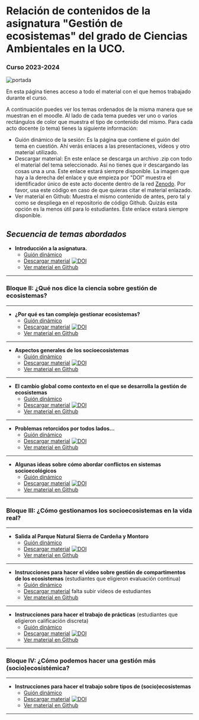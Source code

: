 #  Relación de contenidos de la asignatura "Gestión de ecosistemas" del grado de Ciencias Ambientales en la UCO.

### Curso 2023-2024

![portada](https://github.com/aprendiendo-cosas/gestion_ecosistemas_CCAA_UCO/blob/main/imagenes/portada_2023_2024.jpg?raw=true)







En esta página tienes acceso a todo el material con el que hemos trabajado durante el curso. 

A continuación puedes ver los temas ordenados de la misma manera que se muestran en el moodle. Al lado de cada tema puedes ver uno o varios rectángulos de color que muestra el tipo de contenido del mismo. Para cada acto docente (o tema) tienes la siguiente información:
+ Guión dinámico de la sesión: Es la página que contiene el guión del tema en cuestión. Ahí verás enlaces a las presentaciones, vídeos y otro material utilizado.  
+ Descargar material: En este enlace se descarga un archivo .zip con todo el material del tema seleccionado. Así no tienes que ir descargando las cosas una a una. Este enlace estará siempre disponible. La imagen que hay a la derecha del enlace y que empieza por "DOI" muestra el identificador único de este acto docente dentro de la red [Zenodo](https://zenodo.org/). Por favor, usa este código en caso de que quieras citar el material enlazado.
+ Ver material en Github: Muestra el mismo contenido de antes, pero tal y como se despliega en el repositorio de código Github. Quizás esta opción es la menos útil para lo estudiantes. Este enlace estará siempre disponible.




## *Secuencia de temas abordados* 

+ **Introducción a la asignatura.** 
  + [Guión dinámico](https://rawcdn.githack.com/aprendiendo-cosas/Te_introduccion_gesteco_ccaa/2023_2024/guion_introduccion_gesteco.html)
  + [Descargar material](https://zenodo.org/record/8415029/files/aprendiendo-cosas/Te_introduccion_gesteco_ccaa-2023_2024.zip?download=1) [![DOI](https://zenodo.org/badge/DOI/10.5281/zenodo.8415029.svg)](https://doi.org/10.5281/zenodo.8415029)
  + [Ver material en Github](https://github.com/aprendiendo-cosas/Te_introduccion_gesteco_ccaa/tree/2023_2024) 
***

### Bloque II: ¿Qué nos dice la ciencia sobre gestión de ecosistemas?
***
+ **¿Por qué es tan complejo gestionar ecosistemas?** 
  + [Guión dinámico](https://rawcdn.githack.com/aprendiendo-cosas/Te_sistemas_complejos_gesteco/2023_2024/guion_sistemas_complejos_gesteco.html)
  + [Descargar material](https://zenodo.org/record/8415223/files/aprendiendo-cosas/Te_sistemas_complejos_gesteco-2023_2024.zip?download=1) [![DOI](https://zenodo.org/badge/DOI/10.5281/zenodo.8415223.svg)](https://doi.org/10.5281/zenodo.8415223)
  + [Ver material en Github](https://github.com/aprendiendo-cosas/Te_sistemas_complejos_gesteco/tree/2023_2024) 
***


+ **Aspectos generales de los socioecosistemas** 
  + [Guión dinámico](https://rawcdn.githack.com/aprendiendo-cosas/Te_socioecosistemas_gesteco_ccaa/2023_2024/guion_socioecosistemas_gesteco.html)
  + [Descargar material](https://zenodo.org/record/8415284/files/aprendiendo-cosas/Te_socioecosistemas_gesteco_ccaa-2023_2024.zip?download=1) [![DOI](https://zenodo.org/badge/DOI/10.5281/zenodo.8415284.svg)](https://doi.org/10.5281/zenodo.8415284)
  + [Ver material en Github](https://github.com/aprendiendo-cosas/Te_socioecosistemas_gesteco_ccaa/tree/2023_2024)


***
+ **El cambio global como contexto en el que se desarrolla la gestión de ecosistemas**
  + [Guión dinámico](https://rawcdn.githack.com/aprendiendo-cosas/Te_cambio_global_gesteco_ccaa/2023_2024/guion_cambio_global.html)
  + [Descargar material](https://zenodo.org/record/8414899/files/aprendiendo-cosas/Te_cambio_global_gesteco_ccaa-2023_2024.zip?download=1) [![DOI](https://zenodo.org/badge/DOI/10.5281/zenodo.8414899.svg)](https://doi.org/10.5281/zenodo.8414899)
  + [Ver material en Github](https://github.com/aprendiendo-cosas/Te_cambio_global_gesteco_ccaa/tree/2023_2024) 
***
+ **Problemas retorcidos por todos lados...**
  + [Guión dinámico](https://rawcdn.githack.com/aprendiendo-cosas/Te_conflictos_socioecologicos_gesteco_ccaa/2023_2024/guion_conflictos.html)
  + [Descargar material](https://zenodo.org/records/10108280/files/aprendiendo-cosas/Te_problemas_retorcidos_gesteco_ccaa-2023_2024.zip?download=1) [![DOI](https://zenodo.org/badge/DOI/10.5281/zenodo.10108280.svg)](https://doi.org/10.5281/zenodo.10108280)
  + [Ver material en Github](https://github.com/aprendiendo-cosas/Te_problemas_retorcidos_gesteco_ccaa/tree/2023_2024) 
***
+ **Algunas ideas sobre cómo abordar conflictos en sistemas socioecológicos**
  + [Guión dinámico](https://rawcdn.githack.com/aprendiendo-cosas/Te_conflictos_socioecologicos_gesteco_ccaa/2023_2024/guion_conflictos.html)
  + [Descargar material](https://zenodo.org/records/10108257/files/aprendiendo-cosas/Te_conflictos_socioecologicos_gesteco_ccaa-2023_2024.zip?download=1) [![DOI](https://zenodo.org/badge/DOI/10.5281/zenodo.10108257.svg)](https://doi.org/10.5281/zenodo.10108257)
  + [Ver material en Github](https://github.com/aprendiendo-cosas/Te_conflictos_socioecologicos_gesteco_ccaa/tree/2023_2024) 
***

### Bloque III: ¿Cómo gestionamos los socioecosistemas en la vida real?
***

+ **Salida al Parque Natural Sierra de Cardeña y Montoro**
  + [Guión dinámico](https://rawcdn.githack.com/aprendiendo-cosas/C_cardenia_gesteco/2023_2024/guion_salida_gesteco.html)
  + [Descargar material](https://zenodo.org/records/10117271/files/aprendiendo-cosas/C_cardenia_gesteco-2023_2024.zip?download=1) [![DOI](https://zenodo.org/badge/DOI/10.5281/zenodo.10117271.svg)](https://doi.org/10.5281/zenodo.10117271)
  + [Ver material en Github](https://github.com/aprendiendo-cosas/C_cardenia_gesteco/tree/2023_2024) 
***

+ **Instrucciones para hacer el vídeo sobre gestión de compartimentos de los ecosistemas** (estudiantes que eligieron evaluación continua)
  + [Guión dinámico](https://raw.githack.com/aprendiendo-cosas/A_video_gesteco/main/guion_video_gesteco.html)
  + [Descargar material]() falta subir vídeos de estudiantes
  + [Ver material en Github]() 
***

+ **Instrucciones para hacer el trabajo de prácticas** (estudiantes que eligieron calificación discreta)
  + [Guión dinámico](https://rawcdn.githack.com/aprendiendo-cosas/T_trabajo_tematico_gesteco_ccaa/2023_2024/guion_trabajo_tematico.html)
  + [Descargar material](https://zenodo.org/records/10455784/files/aprendiendo-cosas/T_trabajo_tematico_gesteco_ccaa-2023_2024.zip?download=1) [![DOI](https://zenodo.org/badge/DOI/10.5281/zenodo.10455784.svg)](https://doi.org/10.5281/zenodo.10455784)
  + [Ver material en Github](https://github.com/aprendiendo-cosas/T_trabajo_tematico_gesteco_ccaa/tree/2023_2024) 
***

### Bloque IV: ¿Cómo podemos hacer una gestión más (socio)ecosistémica?
***
+ **Instrucciones para hacer el trabajo sobre tipos de (socio)ecosistemas** 
  + [Guión dinámico](https://rawcdn.githack.com/aprendiendo-cosas/T_gestion_ecosistemas_gesteco_ccaa/2023-2024/guion_trabajo_ecosistema.html)
  + [Descargar material](https://zenodo.org/records/10270377/files/aprendiendo-cosas/T_gestion_ecosistemas_gesteco_ccaa-2023-2024.zip?download=1) [![DOI](https://zenodo.org/badge/DOI/10.5281/zenodo.10270377.svg)](https://doi.org/10.5281/zenodo.10270377)
  + [Ver material en Github](https://github.com/aprendiendo-cosas/T_gestion_ecosistemas_gesteco_ccaa/tree/2023-2024) 
***







